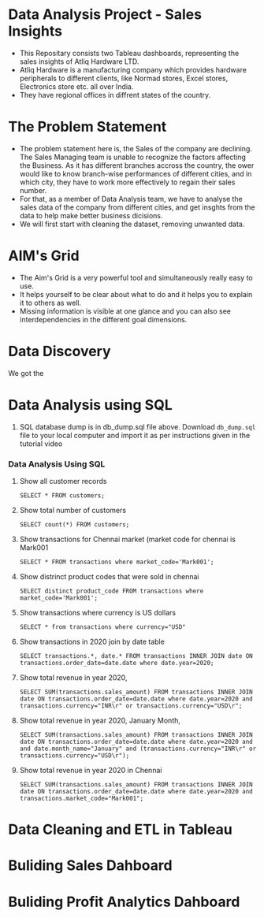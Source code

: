 Data Analysis Project - Sales Insights
======
- This Repositary consists two Tableau dashboards, representing the sales insights of Atliq Hardware LTD.
- Atliq Hardware is a manufacturing company which provides hardware peripherals to different clients, like Normad stores, Excel stores, Electronics store etc. all over India. 
- They have regional offices in diffrent states of the country.

The Problem Statement
======
- The problem statement here is, the Sales of the company are declining. The Sales Managing team is unable to recognize the factors affecting the Business. As it has different branches accross the country, the ower would like to know branch-wise performances of different cities, and in which city, they have to work more effectively to regain their sales number. 
- For that, as a member of Data Analysis team, we have to analyse the sales data of the company from different cities, and get insghts from the data to help make better business dicisions.
- We will first start with cleaning the dataset, removing unwanted data.
  
AIM's Grid
======
- The Aim's Grid is a very powerful tool and simultaneously really easy to use. 
- It helps yourself to be clear about what to do and it helps you to explain it to others as well.
- Missing information is visible at one glance and you can also see interdependencies in the different goal dimensions.
  
Data Discovery
======
We got the 

Data Analysis using SQL
======
1. SQL database dump is in db_dump.sql file above. Download `db_dump.sql` file to your local computer and import it as per instructions given in the tutorial video

### Data Analysis Using SQL

1. Show all customer records

    `SELECT * FROM customers;`

1. Show total number of customers

    `SELECT count(*) FROM customers;`

1. Show transactions for Chennai market (market code for chennai is Mark001

    `SELECT * FROM transactions where market_code='Mark001';`

1. Show distrinct product codes that were sold in chennai

    `SELECT distinct product_code FROM transactions where market_code='Mark001';`

1. Show transactions where currency is US dollars

    `SELECT * from transactions where currency="USD"`

1. Show transactions in 2020 join by date table

    `SELECT transactions.*, date.* FROM transactions INNER JOIN date ON transactions.order_date=date.date where date.year=2020;`

1. Show total revenue in year 2020,

    `SELECT SUM(transactions.sales_amount) FROM transactions INNER JOIN date ON transactions.order_date=date.date where date.year=2020 and transactions.currency="INR\r" or transactions.currency="USD\r";`
	
1. Show total revenue in year 2020, January Month,

    `SELECT SUM(transactions.sales_amount) FROM transactions INNER JOIN date ON transactions.order_date=date.date where date.year=2020 and and date.month_name="January" and (transactions.currency="INR\r" or transactions.currency="USD\r");`

1. Show total revenue in year 2020 in Chennai

    `SELECT SUM(transactions.sales_amount) FROM transactions INNER JOIN date ON transactions.order_date=date.date where date.year=2020
and transactions.market_code="Mark001";`

Data Cleaning and ETL in Tableau
======


Buliding Sales Dahboard 
======

Buliding Profit Analytics Dahboard 
======







